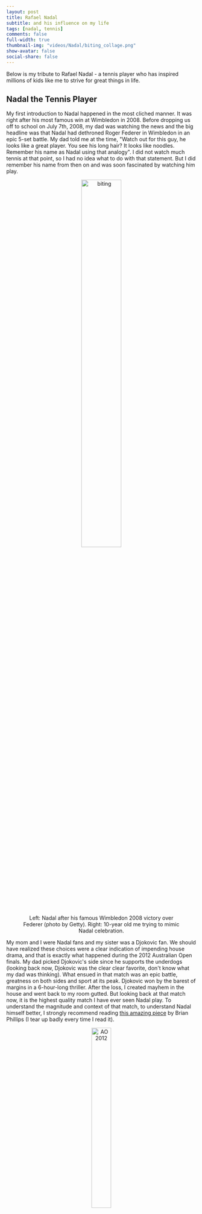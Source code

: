 ```yaml
---
layout: post
title: Rafael Nadal
subtitle: and his influence on my life
tags: [nadal, tennis]
comments: false
full-width: true
thumbnail-img: "videos/Nadal/biting_collage.png"
show-avatar: false
social-share: false
---
```

  Below is my tribute to Rafael Nadal - a tennis player who has inspired millions of kids like me to strive for great things in life.  

## Nadal the Tennis Player
  My first introduction to Nadal happened in the most cliched manner. It was right after his most famous win at Wimbledon in 2008. Before dropping us off to school on July 7th, 2008, my dad was watching the news and the big headline was that Nadal had dethroned Roger Federer in Wimbledon in an epic 5-set battle. My dad told me at the time, "Watch out for this guy, he looks like a great player. You see his long hair? It looks like noodles. Remember his name as Nadal using that analogy". I did not watch much tennis at that point, so I had no idea what to do with that statement. But I did remember his name from then on and was soon fascinated by watching him play.
  
<figure style="text-align: center;">
  <img src="{{site.baseurl}}/videos/Nadal/biting_collage.jpg" alt="biting" style="width: 50%; height: auto;" />
  <figcaption>Left: Nadal after his famous Wimbledon 2008 victory over Federer (photo by Getty). Right: 10-year old me trying to mimic Nadal celebration.</figcaption>
</figure>


  My mom and I were Nadal fans and my sister was a Djokovic fan. We should have realized these choices were a clear indication of impending house drama, and that is exactly what happened during the 2012 Australian Open finals. My dad picked Djokovic's side since he supports the underdogs (looking back now, Djokovic was the clear clear favorite, don't know what my dad was thinking). What ensued in that match was an epic battle, greatness on both sides and sport at its peak. Djokovic won by the barest of margins in a 6-hour-long thriller. After the loss, I created mayhem in the house and went back to my room gutted. But looking back at that match now, it is the highest quality match I have ever seen Nadal play. To understand the magnitude and context of that match, to understand Nadal himself better, I strongly recommend reading [this amazing piece](https://grantland.com/features/the-epic-warfare-rafael-nadal-novak-djokovic-australian-open-final/) by Brian Phillips (I tear up badly every time I read it).

<figure style="text-align: center;">
  <img src="{{site.baseurl}}/videos/Nadal/Nadal_AO_2012_getty.jpg" alt="AO 2012" style="width: 35%; height: auto;" />
  <figcaption>Nadal passionately celebrating after winning the 4th set in the 2012 Australian Open finals against Djokovic (photo by Getty)</figcaption>
</figure>

  Over the years, Nadal has been a constant banker for victories for me (if you follow sports, you will know your happiness can depend on the team/player you support). He always wins the French Open and it was no different in the pandemic year. When everyone was going through difficult times in 2020, he provided some normalcy in the absurd year by winning Roland Garros for the 13th time. But to me, the 2022 Australian Open will always have a special place in my heart. For context, he was out for 6 months at the end of 2021 with a career-threatening foot injury and recovered from COVID just before reaching Melbourne in January. He somehow managed to reach the Australian Open finals. But there, against the most in-form player on tour, he was down two sets and staring at a triple break point (lose a point from there and it is mostly over). But Nadal is a [warrior](https://www.amazon.com/Warrior-Rafael-Nadal-Kingdom-Clay/dp/1538759136) who never gives up (more on this later). He clawed his way out and made a comeback at a micro (this match) and macro (from career-ending injury) level to win a record-breaking 21st Grand Slam and more importantly a second Australian Open (after 4 consecutive finals losses there). The timing of this was so lucky for me since I was going through one of the most difficult phases in my life, and after seeing this miracle, I believed that I could overcome whatever I was facing as well.

<figure style="text-align: center;">
  <img src="{{site.baseurl}}/videos/Nadal/Nadal_AO_2022_getty.avif" alt="AO 2022" style="width: 50%; height: auto;" />
  <figcaption>Nadal in disbelief after his miraculous comeback in 2022 Australian Open finals (photo by Getty)</figcaption>
</figure>

  Some of my favorite things about Nadal's tennis? Favorite Slam to watch Nadal play: Australian Open (the quality of matches and his story there is well expressed by Owen Lewis in this [blog post](https://popcorntennis.com/2022/01/11/the-fighter/). Favorite match: 2022 Australian Open finals (both my favorite players). Favorite record of Nadal: 912 weeks in the top 10 (despite losing tournaments due to injuries). Favorite Nadal outfits: All the photos shown in this blog post. Favorite shot: [360-degree backhand slice](https://www.youtube.com/watch?v=zCxqdXLsrwQ). But honestly, I am just as happy to see him hit any other shot on the court. I get the same feeling of watching him as many people get when they watch Messi or Federer even though Nadal's style is not as angelic as theirs.

## Nadal the Person
  What kind of a person is Nadal? What are the qualities I like about him? Firstly, his _humility_. Humility is a word that gets casually thrown around a lot of public figures, including Federer, Messi, Djokovic, and so on. They are humble yes, but more so from a public expectation of humility than actually internalizing it. Nadal is different. You can hear it when he speaks. He believes he is not special compared to normal people because of hitting a yellow ball very well or that he believes he needs to play his best even against a 200th-ranked player. Secondly, his [_humor_](https://www.youtube.com/watch?v=ppB_XtsQSsw), which I believe is underrated and rarely spoken of. Then, his _compartmentalization_ - of points, matches, and events. If he loses a point, either due to a great shot by the opponent or a silly mistake from himself, he quickly moves on to the next point. He to me epitomizes the famous saying from the Bhagvad Gita "You have the right to perform your duty, but you are not entitled to the fruits of your action" to the closest extent I have seen. Then, his _honesty_ - saying things as they are without mincing words (see the humor video for examples). Lastly, his _tenacity_. His ability to fight the hardest when the chips are down and his ability to intellectually solve problems under pressure help him find a way when there does not seem to be one possible. 
  
  But why does he mean so much to me? Outside of close family and friends, he has been the biggest influence on my life and values. I have consumed countless hours of his content on the television and internet. I lived his matches like my own, his wins as my wins and his losses as my losses. My family and friends know how animated I get when I watch him play. I have learnt some important lessons in life by listening to his interviews and reading [his autobiography](https://www.amazon.com/Rafa-My-Story-Rafael-Nadal/dp/0751547735). But on a fundamental level, I feel the passion, the energy, the commitment, and the emotions that he goes through when caring so much about something. That is why I loved having the opportunity to watch him compete every week.
  
<details>

  <summary> My two cents on having an idol or role model </summary>  
  The topic of following/worshipping an idol can spark a lot of debate. The most notable argument against it is the bias it causes. Many people tend to believe (and defend) that whatever their idol does is correct, even in activities that are far from their expertise. Apart from this glaring problem, people also disregard the opportunity to explore other ways of living a better life and blindly follow their idol's approach towards many aspects of life. It is not only bad for the followers, but it is actually bad even for the role models themselves. Michael Jordan famously said the following statement in his "Last Dance" documentary: <a href="https://pippenainteasy.com/2020/05/04/chicago-bulls-5-best-quotes-episode-6-last-dance/">"I would never want to be considered a role model. It’s like a game that’s stacked against me. You know, there’s no way I can win."</a> <br><br>

  Even though these problems exist, I believe having someone to look up to is very helpful. Nadal himself has quoted that having Federer on the tour before him provided a great example of how to be a good person while also being successful. Having good examples makes it easier to, one, believe it is possible to achieve something, and two, find a pathway to achieve that something. I would end my two cents on this by leaving you with a quote I found on the internet long back (unable to track it unfortunately, so take only the essence of it), "don't blindly admire/follow your idols, but instead admire/follow the qualities you'd like to inherit from them". I believe that is a more healthy take for all parties involved. 

</details>

  
## The End
  Time to flood the gates. So, why does it hurt that he is retiring? After all, he is some dude I have never met and he does not even know I exist. Even more realistic question, why would it hurt since he has barely played any tournaments over the last two years? I should be used to a life without watching him play tennis. It hurts because it marks the end of me watching him compete, an activity that [engrossed me and in turn brought me a lot of happiness over the years](https://vignesh99.github.io/2024-10-05-Happiness/). In a way, it is like mourning (the activity of watching him compete). And honestly, not watching him play the last two years has made it easier to accept this. But with Nadal, you always think there is a chance he will come back and start winning again. Now to realize that it will never happen is the hard pill to swallow.

<figure style="text-align: center;">
  <img src="{{site.baseurl}}/videos/Nadal/Nadal_Davis_Cup_2011_Reuters.jpg" alt="Davis Cup 2011" style="width: 35%; height: auto;" />
  <figcaption>Nadal collapsing to the floor after winning the Davis Cup for Spain in 2011 (photo by Reuters)</figcaption>
</figure>

  There are so many things I will miss about him leaving. Selfishly, the feeling of joy after watching him win will be a huge miss. But other smaller things like tracking his score, staying up late nights to watch him play, [listening to his matches and interviews on podcasts](https://www.thetennispodcast.net/), [watching him place his water bottles](https://www.youtube.com/watch?v=Vr42G2P_mrs), the grunting, the collapsing-to-the-ground celebration, or biting the trophies. Too many things to count.
  
  Honestly, the retirement has not sunk in yet, and I may not feel its effect now or in the next few years. But a few decades from now, when I am supporting another tennis star, and when they are down in the score, I would expect them to throw all their physical and mental capacity to win the point. I would expect them to show the belief, the tenacity,  the passion, the humility to modify their game plan, the willingness to put every sinew into the point and go as hard as possible. But they don't. That is when I will miss him. Probably the most important thing I will miss is the trust in the player. The trust to give everything in their capacity to win. Something I expect of myself, and something I knew I could expect from Nadal too. As with everything in life, trust mostly comes with time. But sometimes, with some people, you don't need that time. Because you understand them and it is meant to be. That was the case for me with Nadal. I was meant to be a Rafael Nadal fan...

<figure style="text-align: center;">
  <img src="{{site.baseurl}}/videos/Nadal/Nadal_Monte_Carlo_vamosbrigade.jpg" alt="Monte Carlo 2010" style="width: 50%; height: auto;" />
  <figcaption>Nadal reaching for a ball in 2010 Monte Carlo finals (photo by vamosbrigade.com)</figcaption>
</figure>

--------------------------------------------------------------------------------------------------------------------------------------------------------------

  P.S. No, this is not a love letter to Nadal. Both of us are straight, unfortunately. 
